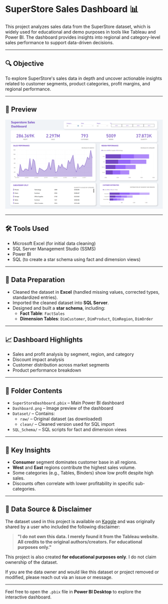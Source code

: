 # SuperStore Sales Dashboard 📊

This project analyzes sales data from the SuperStore dataset, which is widely used for educational and demo purposes in tools like Tableau and Power BI. The dashboard provides insights into regional and category-level sales performance to support data-driven decisions.

---

## 🔍 Objective

To explore SuperStore's sales data in depth and uncover actionable insights related to customer segments, product categories, profit margins, and regional performance.

---

## 📸 Preview

![Overview](Dashboard.png)

---

## 🛠️ Tools Used

- Microsoft Excel (for initial data cleaning)
- SQL Server Management Studio (SSMS)
- Power BI
- SQL (to create a star schema using fact and dimension views)

---

## 🧹 Data Preparation

- Cleaned the dataset in **Excel** (handled missing values, corrected types, standardized entries).
- Imported the cleaned dataset into **SQL Server**.
- Designed and built a **star schema**, including:
  - **Fact Table**: `FactSales`
  - **Dimension Tables**: `DimCustomer`, `DimProduct`, `DimRegion`, `DimOrder`

---

## 📈 Dashboard Highlights

- Sales and profit analysis by segment, region, and category
- Discount impact analysis
- Customer distribution across market segments
- Product performance breakdown

---

## 📂 Folder Contents

- `SuperStoreDashboard.pbix` – Main Power BI dashboard
- `Dashboard.png` – Image preview of the dashboard
- `Dataset/` – Contains:
  - `raw/` – Original dataset (as downloaded)
  - `clean/` – Cleaned version used for SQL import
- `SQL_Schema/` – SQL scripts for fact and dimension views

---

## 🧠 Key Insights

- **Consumer** segment dominates customer base in all regions.
- **West** and **East** regions contribute the highest sales volume.
- Some categories (e.g., Tables, Binders) show low profit despite high sales.
- Discounts often correlate with lower profitability in specific sub-categories.

---

## 📄 Data Source & Disclaimer

The dataset used in this project is available on [Kaggle](https://www.kaggle.com/datasets/vivek468/superstore-dataset-final/data) and was originally shared by a user who included the following disclaimer:

> **"I do not own this data. I merely found it from the Tableau website. All credits to the original authors/creators. For educational purposes only."**

This project is also created **for educational purposes only**. I do not claim ownership of the dataset.

If you are the data owner and would like this dataset or project removed or modified, please reach out via an issue or message.

---

Feel free to open the `.pbix` file in **Power BI Desktop** to explore the interactive dashboard.
